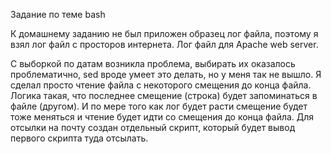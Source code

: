 Задание по теме bash

К домашнему заданию не был приложен образец лог файла, поэтому я взял лог файл с просторов интернета. Лог файл для Apache web server.

С выборкой по датам возникла проблема, выбирать их оказалось проблематично, sed вроде умеет это делать, но у меня так не вышло. Я сделал просто чтение файла с некоторого смещения до конца файла. Логика такая, что последнее смещение (строка) будет запоминаться в файле (другом). И по мере того как лог будет расти смещение будет тоже меняться и чтение будет идти со смещения до конца файла. 
Для отсылки на почту создан отдельный скрипт, который будет вывод первого скрипта туда отсылать.

